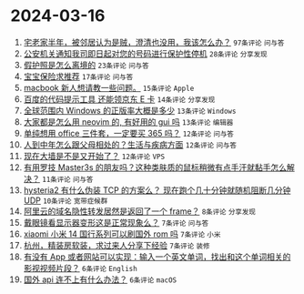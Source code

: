 # 2024-03-16

1. [宅老家半年，被邻居认为是贼，澄清也没用，我该怎么办？](https://www.v2ex.com/t/1024185) `97条评论` `问与答`
1. [公安机关通知我司即日起对您的号码进行保护性停机](https://www.v2ex.com/t/1024174) `28条评论` `分享发现`
1. [假护照是怎么离境的](https://www.v2ex.com/t/1024169) `23条评论` `问与答`
1. [宝宝保险求推荐](https://www.v2ex.com/t/1024190) `17条评论` `问与答`
1. [macbook 新人想请教一些问题。](https://www.v2ex.com/t/1024195) `15条评论` `Apple`
1. [百度的代码提示工具 还能领京东 E 卡](https://www.v2ex.com/t/1024163) `14条评论` `分享发现`
1. [全球范围内 Windows 的正版率大概是多少](https://www.v2ex.com/t/1024210) `13条评论` `Windows`
1. [大家都是怎么用 neovim 的, 有好用的 gui 吗](https://www.v2ex.com/t/1024192) `13条评论` `编辑器`
1. [单纯想用 office 三件套，一定要买 365 吗？](https://www.v2ex.com/t/1024208) `12条评论` `问与答`
1. [人到中年怎么跟父母相处的？生活与疾病方面](https://www.v2ex.com/t/1024161) `12条评论` `问与答`
1. [现在大墙是不是又开始了？](https://www.v2ex.com/t/1024160) `12条评论` `VPS`
1. [有用罗技 Master3s 的朋友吗？这种类肤质的鼠标稍微有点手汗就黏手怎么解决？](https://www.v2ex.com/t/1024168) `11条评论` `问与答`
1. [hysteria2 有什么伪装 TCP 的方案么？ 现在跑个几十分钟就随机阻断几分钟 UDP](https://www.v2ex.com/t/1024188) `10条评论` `宽带症候群`
1. [阿里云的域名隐性转发居然是返回了一个 frame？](https://www.v2ex.com/t/1024189) `8条评论` `分享发现`
1. [戴眼镜看显示器变形这是正常现象么？](https://www.v2ex.com/t/1024212) `7条评论` `问与答`
1. [xiaomi 小米 14 国行系列可以刷国外 rom 吗](https://www.v2ex.com/t/1024207) `7条评论` `小米`
1. [杭州，精装房软装，求过来人分享下经验](https://www.v2ex.com/t/1024178) `7条评论` `装修`
1. [有没有 App 或者网站可以实现：输入一个英文单词，找出和这个单词相关的影视视频片段？](https://www.v2ex.com/t/1024193) `6条评论` `English`
1. [国外 api 连不上有什么办法？](https://www.v2ex.com/t/1024201) `6条评论` `macOS`
